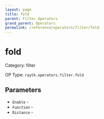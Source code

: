 ```yaml
---
layout: page
title: fold
parent: Filter Operators
grand_parent: Operators
permalink: /reference/operators/filter/fold
---
```


# fold



Category: filter

OP Type: `raytk.operators.filter.fold`

## Parameters

* `Enable` - 
* `Function` - 
* `Distance` -
